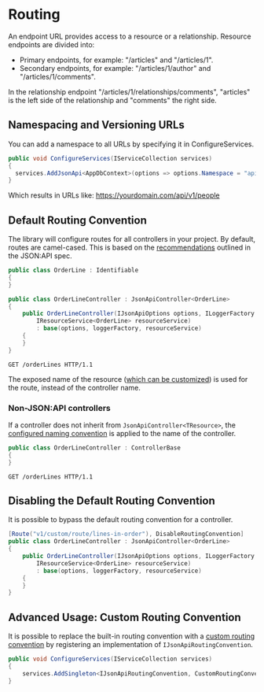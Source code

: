# Routing

An endpoint URL provides access to a resource or a relationship. Resource endpoints are divided into:
- Primary endpoints, for example: "/articles" and "/articles/1".
- Secondary endpoints, for example: "/articles/1/author" and "/articles/1/comments".

In the relationship endpoint "/articles/1/relationships/comments", "articles" is the left side of the relationship and "comments" the right side.

## Namespacing and Versioning URLs
You can add a namespace to all URLs by specifying it in ConfigureServices.

```c#
public void ConfigureServices(IServiceCollection services)
{
  services.AddJsonApi<AppDbContext>(options => options.Namespace = "api/v1");
}
```

Which results in URLs like: https://yourdomain.com/api/v1/people

## Default Routing Convention

The library will configure routes for all controllers in your project. By default, routes are camel-cased. This is based on the [recommendations](https://jsonapi.org/recommendations/) outlined in the JSON:API spec.

```c#
public class OrderLine : Identifiable
{
}

public class OrderLineController : JsonApiController<OrderLine>
{
    public OrderLineController(IJsonApiOptions options, ILoggerFactory loggerFactory,
        IResourceService<OrderLine> resourceService)
        : base(options, loggerFactory, resourceService)
    {
    }
}
```

```http
GET /orderLines HTTP/1.1
```

The exposed name of the resource ([which can be customized](~/usage/resource-graph.md#resource-name)) is used for the route, instead of the controller name.

### Non-JSON:API controllers

If a controller does not inherit from `JsonApiController<TResource>`, the [configured naming convention](~/usage/options.md#custom-serializer-settings) is applied to the name of the controller.

```c#
public class OrderLineController : ControllerBase
{
}
```

```http
GET /orderLines HTTP/1.1
```

## Disabling the Default Routing Convention

It is possible to bypass the default routing convention for a controller.

```c#
[Route("v1/custom/route/lines-in-order"), DisableRoutingConvention]
public class OrderLineController : JsonApiController<OrderLine>
{
    public OrderLineController(IJsonApiOptions options, ILoggerFactory loggerFactory,
        IResourceService<OrderLine> resourceService)
        : base(options, loggerFactory, resourceService)
    {
    }
}
```

## Advanced Usage: Custom Routing Convention

It is possible to replace the built-in routing convention with a [custom routing convention](https://docs.microsoft.com/en-us/aspnet/core/mvc/controllers/application-model?view=aspnetcore-3.1#sample-custom-routing-convention) by registering an implementation of `IJsonApiRoutingConvention`.

```c#
public void ConfigureServices(IServiceCollection services)
{
	services.AddSingleton<IJsonApiRoutingConvention, CustomRoutingConvention>();
}
```
